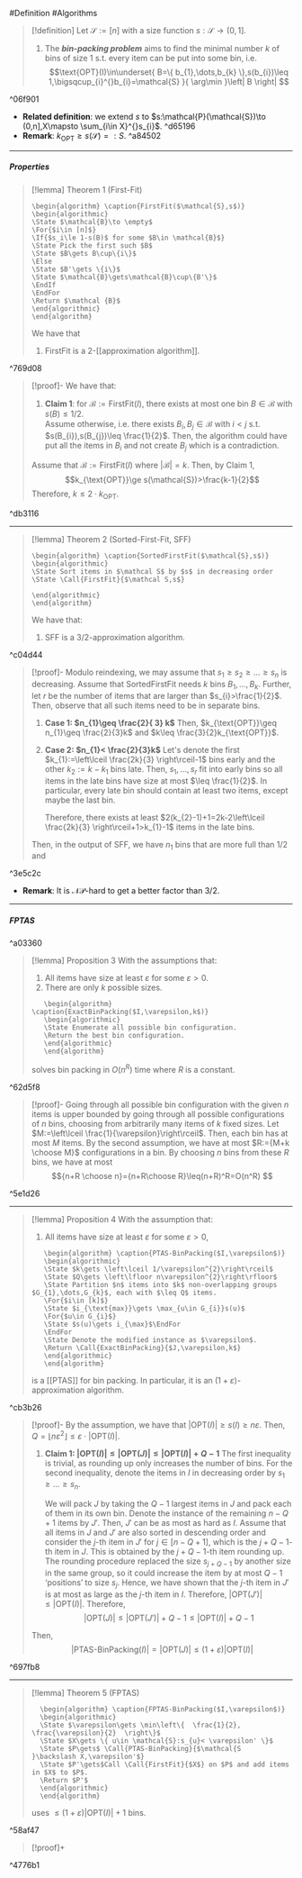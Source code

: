 #Definition #Algorithms 

> [!definition]
> Let $\mathcal{S}:=[n]$ with a size function $s:\mathcal{S}\to(0,1]$. 
> 1. The ***bin-packing problem*** aims to find the minimal number $k$ of bins of size 1 s.t. every item can be put into some bin, i.e. $$\text{OPT}(I)\in\underset{ B=\{ b_{1},\dots,b_{k} \},s(b_{i})\leq 1,\bigsqcup_{i}^{}b_{i}=\mathcal{S} }{ \arg\min }\left| B \right| $$

^06f901

- **Related definition**: we extend $s$ to $s:\mathcal{P}(\mathcal{S})\to (0,n],X\mapsto \sum_{i\in X}^{}s_{i}$.  ^d65196
- **Remark**: $k_{\text{OPT}}\geq s(\mathcal{S})=:S$. ^a84502
---
##### Properties
> [!lemma] Theorem 1 (First-Fit)
> 
>    ```pseudo
>    \begin{algorithm} \caption{FirstFit($\mathcal{S},s$)} 
>    \begin{algorithmic}
>    \State $\mathcal{B}\to \empty$
>    \For{$i\in [n]$}
>    \If{$s_i\le 1-s(B)$ for some $B\in \mathcal{B}$}
>    \State Pick the first such $B$
>    \State $B\gets B\cup\{i\}$
>    \Else
>    \State $B'\gets \{i\}$
>    \State $\mathcal{B}\gets\mathcal{B}\cup\{B'\}$
>    \EndIf
>    \EndFor
>    \Return $\mathcal {B}$
>    \end{algorithmic}
>    \end{algorithm}
>    ```
> We have that 
> 1. $\text{FirstFit}$ is a $2$-[[approximation algorithm]].

^769d08

 > [!proof]-
 > We have that:
 > 1. **Claim 1**: for $\mathcal{B}:=\text{FirstFit}(I)$, there exists at most one bin $B\in \mathcal{B}$ with $s(B)\leq 1/ 2$.  
 >    Assume otherwise, i.e. there exists $B_{i},B_{j}\in \mathcal{B}$ with $i<j$ s.t. $s(B_{i}),s(B_{j})\leq \frac{1}{2}$. Then, the algorithm could have put all the items in $B_{i}$ and not create $B_{j}$ which is a contradiction.
 > 
 > Assume that $\mathcal{B}:=\text{FirstFit}(I)$ where $\left| \mathcal{B} \right|=k$. Then, by Claim 1, $$k_{\text{OPT}}\ge s(\mathcal{S})>\frac{k-1}{2}$$ Therefore, $k\leq 2\cdot k_{\text{OPT}}$.

^db3116

---
> [!lemma] Theorem 2 (Sorted-First-Fit, SFF)
>    ```pseudo
>    \begin{algorithm} \caption{SortedFirstFit($\mathcal{S},s$)} 
>    \begin{algorithmic}
>    \State Sort items in $\mathcal S$ by $s$ in decreasing order
>    \State \Call{FirstFit}{$\mathcal S,s$}
>    
>    \end{algorithmic}
>    \end{algorithm}
>    ```
> We have that:
> 1. SFF is a $3 /2$-approximation algorithm.

^c04d44

> [!proof]-
> Modulo reindexing, we may assume that $s_{1}\geq s_{2}\geq\dots\geq s_{n}$ is decreasing. Assume that $\text{SortedFirstFit}$ needs $k$ bins $B_{1},\dots,B_{k}$. Further, let $r$ be the number of items that are larger than $s_{i}>\frac{1}{2}$. Then, observe that all such items need to be in separate bins. 
> 
> 1. **Case 1: $n_{1}\geq \frac{2}{ 3} k$** 
>    Then, $k_{\text{OPT}}\geq n_{1}\geq \frac{2}{3}k$ and $k\leq \frac{3}{2}k_{\text{OPT}}$.
>  2. **Case 2: $n_{1}< \frac{2}{3}k$**
>     Let's denote the first $k_{1}:=\left\lceil  \frac{2k}{3} \right\rceil-1$ bins early and the other $k_{2}:=k-k_{1}$ bins late. Then, $s_{1},\dots,s_{r}$ fit into early bins so all items in the late bins have size at most $\leq \frac{1}{2}$. In particular, every late bin should contain at least two items, except maybe the last bin. 
>     
>     Therefore, there exists at least $2(k_{2}-1)+1=2k-2\left\lceil  \frac{2k}{3} \right\rceil+1>k_{1}-1$ items in the late bins. 
>     
>    Then, in the output of SFF, we have $n_{1}$ bins that are more full than 1/2 and 

^3e5c2c

- **Remark**: It is $\mathcal{NP}$-hard to get a better factor than $3 / 2$.
---
##### FPTAS

^a03360

> [!lemma] Proposition 3
> With the assumptions that:
> 1. All items have size at least $\varepsilon$ for some $\varepsilon>0$.
> 2. There are only $k$ possible sizes.
> ```pseudo
>    \begin{algorithm} \caption{ExactBinPacking($I,\varepsilon,k$)} 
>    \begin{algorithmic}
>    \State Enumerate all possible bin configuration.
>    \Return the best bin configuration.
>    \end{algorithmic}
>    \end{algorithm}
>    ```
>    solves bin packing in $O(n^R)$ time where $R$ is a constant.

^62d5f8

> [!proof]-
> Going through all possible bin configuration with the given $n$ items is upper bounded by going through all possible configurations of $n$ bins, choosing from arbitrarily many items of $k$ fixed sizes.  Let $M:=\left\lceil \frac{1}{\varepsilon}\right\rceil$. Then, each bin has at most $M$ items. By the second assumption, we have at most $R:={M+k \choose M}$ configurations in a bin. By choosing $n$ bins from these $R$ bins, we have at most $${n+R \choose n}={n+R\choose R}\leq(n+R)^R=O(n^R) $$

^5e1d26

---
> [!lemma] Proposition 4
> With the assumption that:
> 1. All items have size at least $\varepsilon$ for some $\varepsilon>0$,
> ```pseudo
>    \begin{algorithm} \caption{PTAS-BinPacking($I,\varepsilon$)} 
>    \begin{algorithmic}
>    \State $k\gets \left\lceil 1/\varepsilon^{2}\right\rceil$
>    \State $Q\gets \left\lfloor n\varepsilon^{2}\right\rfloor$
>    \State Partition $n$ items into $k$ non-overlapping groups $G_{1},\dots,G_{k}$, each with $\leq Q$ items. 
>    \For{$i\in [k]$}
>    \State $i_{\text{max}}\gets \max_{u\in G_{i}}s(u)$
>    \For{$u\in G_{i}$}
>    \State $s(u)\gets i_{\max}$\EndFor
>    \EndFor
>    \State Denote the modified instance as $\varepsilon$.
>    \Return \Call{ExactBinPacking}{$J,\varepsilon,k$}
>    \end{algorithmic}
>    \end{algorithm}
>    ```
>    is a [[PTAS]] for bin packing. In particular, it is an $(1+\varepsilon)$-approximation algorithm.

^cb3b26

> [!proof]-
> By the assumption, we have that $\left| \text{OPT}(I) \right|\geq s(I)\geq n\varepsilon$. Then, $Q=\left\lfloor n\varepsilon^{2}\right\rfloor\leq \varepsilon \cdot \left| \text{OPT}(I) \right|$.
> 1. **Claim 1: $\left| \text{OPT}(I) \right|\leq \left| \text{OPT}(J) \right|\leq \left| \text{OPT}(I) \right|+Q-1$**
>    The first inequality is trivial, as rounding up only increases the number of bins. For the second inequality, denote the items in $I$ in decreasing order by $s_{1}\geq\dots\geq s_{n}$. 
>    
>    We will pack $J$ by taking the $Q-1$ largest items in $J$ and pack each of them in its own bin. Denote the instance of the remaining $n-Q+1$ items by $J'$. Then, $J'$ can be as most as hard as $I$. Assume that all items in $J$ and $J'$ are also sorted in descending order and consider the $j$-th item in $J'$ for $j\in [n-Q+1]$, which is the $j+Q-1$-th item in $J$. This is obtained by the $j+Q-1$-th item rounding up. The rounding procedure replaced the size $s_{j+Q-1}$ by another size in the same group, so it could increase the item by at most $Q-1$ ‘positions’ to size $s_{j}$. Hence, we have shown that the $j$-th item in $J'$ is at most as large as the $j$-th item in $I$. Therefore, $\left| \text{OPT}(J') \right|\leq \left| \text{OPT}(I) \right|$. Therefore, $$\left| \text{OPT}(J) \right| \leq \left| \text{OPT}(J') \right| +Q-1\leq \left| \text{OPT}(I) \right| +Q-1$$
>  
>  Then, $$\left| \text{PTAS-BinPacking}(I) \right| =\left| \text{OPT}(J) \right|\leq (1+\varepsilon)\left| \text{OPT}(I) \right| $$

^697fb8

---
> [!lemma] Theorem 5 (FPTAS)
>  ```pseudo
>    \begin{algorithm} \caption{FPTAS-BinPacking($I,\varepsilon$)} 
>    \begin{algorithmic}
>    \State $\varepsilon\gets \min\left\{  \frac{1}{2}, \frac{\varepsilon}{2}  \right\}$
>    \State $X\gets \{ u\in \mathcal{S}:s_{u}< \varepsilon' \}$
>    \State $P\gets$ \Call{PTAS-BinPacking}{$\mathcal{S  }\backslash X,\varepsilon'$}
>    \State $P'\gets$Call \Call{FirstFit}{$X$} on $P$ and add items in $X$ to $P$.
>    \Return $P'$
>    \end{algorithmic}
>    \end{algorithm}
>    ```
>    uses $\leq(1+\varepsilon)\left| \text{OPT}(I) \right|+1$ bins.

^58af47

> [!proof]+
> 

^4776b1
